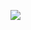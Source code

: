 <a href="https://yaminehz.online/discord"><img src="https://media.discordapp.net/attachments/965037882026913792/1023247606282993685/unknown.png"></a>
